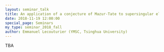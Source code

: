 ```yaml
---
layout: seminar_talk
title: An application of a conjecture of Mazur-Tate to supersingular elliptic curves
date: 2018-11-19 12:00:00
special_page: Seminars
my_type: seminar_2018_fall
author: Emmanuel Lecouturier (YMSC, Tsinghua University)
---
```


TBA
